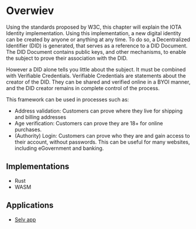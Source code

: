 # Overwiev
Using the standards proposed by W3C, this chapter will explain the IOTA Identity implementation. Using this implementation, a new digital identity can be created by anyone or anything at any time. To do so, a Decentralized Identifier (DID) is generated, that serves as a reference to a DID Document. The DID Document contains public keys, and other mechanisms, to enable the subject to prove their association with the DID. 

However a DID alone tells you little about the subject. It must be combined with Verifiable Credentials. Verifiable Credentials are statements about the creator of the DID. They can be shared and verified online in a BYOI manner, and the DID creator remains in complete control of the process. 

This framework can be used in processes such as:
- Address validation: Customers can prove where they live for shipping and billing addresses
- Age verification: Customers can prove they are 18+ for online purchases.
- (Authority) Login: Customers can prove who they are and gain access to their account,
without passwords. This can be useful for many websites, including eGovernment and
banking.



## Implementations
- Rust 
- WASM

## Applications
- [Selv app](https://selv.iota.org/)